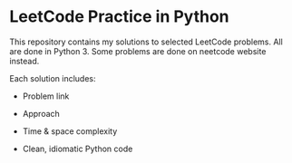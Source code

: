 # LeetCode Practice in Python



This repository contains my solutions to selected LeetCode problems. All are done in Python 3.
Some problems are done on neetcode website instead. 


Each solution includes:

- Problem link

- Approach

- Time \& space complexity

- Clean, idiomatic Python code





